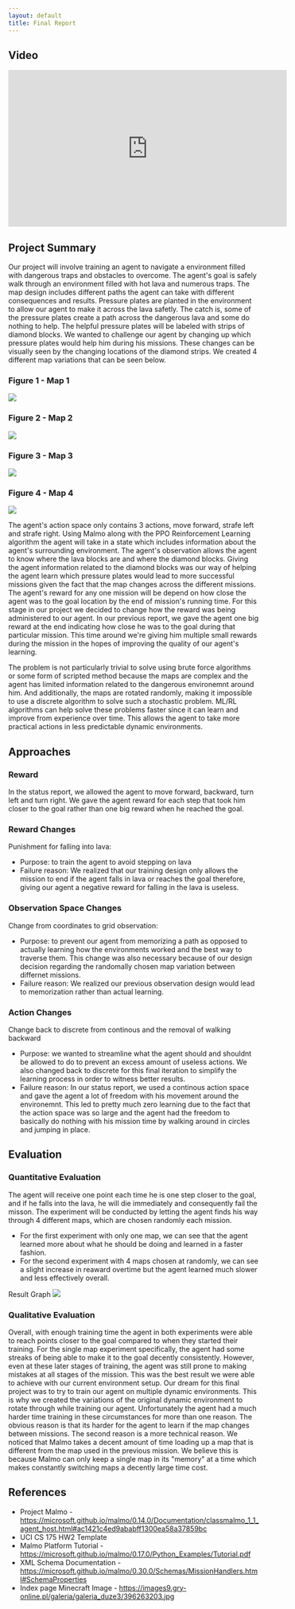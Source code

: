 ```yaml
---
layout: default
title: Final Report
---
```


## Video

<iframe width="560" height="315" src="https://www.youtube.com/embed/m_dbPTm5x70" frameborder="0" allow="accelerometer; autoplay; clipboard-write; encrypted-media; gyroscope; picture-in-picture" allowfullscreen></iframe>
 
## Project Summary
Our project will involve training an agent to navigate a environment filled with dangerous traps and obstacles to overcome. The agent's goal is safely walk through an environment filled with hot lava and numerous traps. The map design includes different paths the agent can take with different consequences and results. Pressure plates are planted in the environment to allow our agent to make it across the lava safetly. The catch is, some of the pressure plates create a path across the dangerous lava and some do nothing to help. The helpful pressure plates will be labeled with strips of diamond blocks. We wanted to challenge our agent by changing up which pressure plates would help him during his missions. These changes can be visually seen by the changing locations of the diamond strips. We created 4 different map variations that can be seen below.

### Figure 1 - Map 1
![](map1.png)

### Figure 2 - Map 2
![](map2.png)

### Figure 3 - Map 3
![](map3.png)

### Figure 4 - Map 4
![](map4.png)

The agent's action space only contains 3 actions, move forward, strafe left and strafe right. Using Malmo along with the PPO Reinforcement Learning algorithm the agent will take in a state which includes information about the agent's surrounding environment. The agent's observation allows the agent to know where the lava blocks are and where the diamond blocks. Giving the agent information related to the diamond blocks was our way of helping the agent learn which pressure plates would lead to more successful missions given the fact that the map changes across the different missions. The agent's reward for any one mission will be depend on how close the agent was to the goal location by the end of mission's running time. For this stage in our project we decided to change how the reward was being administered to our agent. In our previous report, we gave the agent one big reward at the end indicating how close he was to the goal during that particular mission. This time around we're giving him multiple small rewards during the mission in the hopes of improving the quality of our agent's learning.

The problem is not particularly trivial to solve using brute force algorithms or some form of scripted method because the maps are complex and the agent has limited information related to the dangerous environemnt around him. And additionally, the maps are rotated randomly, making it impossible to use a discrete algorithm to solve such a stochastic problem. ML/RL algorithms can help solve these problems faster since it can learn and improve from experience over time. This allows the agent to take more practical actions in less predictable dynamic environments.

## Approaches
### Reward
In the status report, we allowed the agent to move forward, backward, turn left and turn right. We gave the agent reward for each step that took him closer to the goal rather than one big reward when he reached the goal. 

### Reward Changes
Punishment for falling into lava:
- Purpose: to train the agent to avoid stepping on lava
- Failure reason: We realized that our training design only allows the mission to end if the agent falls in lava or reaches the goal therefore, giving our agent a negative reward for falling in the lava is useless.

### Observation Space Changes
Change from coordinates to grid observation:
- Purpose: to prevent our agent from memorizing a path as opposed to actually learning how the environments worked and the best way to traverse them. This change was also necessary because of our design decision regarding the randomally chosen map variation between differnet missions.
- Failure reason: We realized our previous observation design would lead to memorization rather than actual learning.

### Action Changes
Change back to discrete from continous and the removal of walking backward
- Purpose: we wanted to streamline what the agent should and shouldnt be allowed to do to prevent an excess amount of useless actions. We also changed back to discrete for this final iteration to simplify the learning process in order to witness better results.
- Failure reason: In our status report, we used a continous action space and gave the agent a lot of freedom with his movement around the environemnt. This led to pretty much zero learning due to the fact that the action space was so large and the agent had the freedom to basically do nothing with his mission time by walking around in circles and jumping in place. 


## Evaluation
### Quantitative Evaluation
The agent will receive one point each time he is one step closer to the goal, and if he falls into the lava, he will die immediately and consequently fail the misson. The experiment will be conducted by letting the agent finds his way through 4 different maps, which are chosen randomly each mission. 
- For the first experiment with only one map, we can see that the agent learned more about what he should be doing and learned in a faster fashion. 
- For the second experiment with 4 maps chosen at randomly, we can see a slight increase in reaward overtime but the agent learned much slower and less effectively overall.

Result Graph
![](finalGraph.png)

### Qualitative Evaluation
Overall, with enough training time the agent in both experiments were able to reach points closer to the goal compared to when they started their training. For the single map experiment specifically, the agent had some streaks of being able to make it to the goal decently consistently. However, even at these later stages of training, the agent was still prone to making mistakes at all stages of the mission. This was the best result we were able to achieve with our current environment setup. Our dream for this final project was to try to train our agent on multiple dynamic environments. This is why we created the variations of the original dynamic environment to rotate through while training our agent. Unfortunately the agent had a much harder time training in these circumstances for more than one reason. The obvious reason is that its harder for the agent to learn if the map changes between missions. The second reason is a more technical reason. We noticed that Malmo takes a decent amount of time loading up a map that is different from the map used in the previous mission. We believe this is because Malmo can only keep a single map in its "memory" at a time which makes constantly switching maps a decently large time cost.

## References
- Project Malmo - https://microsoft.github.io/malmo/0.14.0/Documentation/classmalmo_1_1_agent_host.html#ac1421c4ed9ababff1300ea58a37859bc
- UCI CS 175 HW2 Template
- Malmo Platform Tutorial - https://microsoft.github.io/malmo/0.17.0/Python_Examples/Tutorial.pdf
- XML Schema Documentation - https://microsoft.github.io/malmo/0.30.0/Schemas/MissionHandlers.html#SchemaProperties
- Index page Minecraft Image - https://images9.gry-online.pl/galeria/galeria_duze3/396263203.jpg

